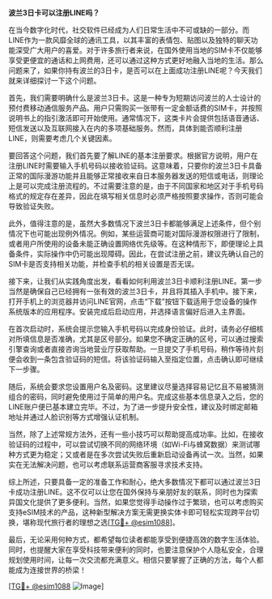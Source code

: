 **波兰3日卡可以注册LINE吗？**

在当今数字化时代，社交软件已经成为人们日常生活中不可或缺的一部分。而LINE作为一款风靡全球的通讯工具，以其丰富的表情包、贴图以及独特的聊天功能深受广大用户的喜爱。对于许多旅行者来说，在国外使用当地的SIM卡不仅能够享受更便宜的通话和上网费用，还可以通过这种方式更好地融入当地的生活。那么问题来了，如果你持有波兰的3日卡，是否可以在上面成功注册LINE呢？今天我们就来详细探讨一下这个问题。

首先，我们需要明确什么是波兰3日卡。这是一种专为短期访问波兰的人士设计的预付费移动通信服务产品。用户只需购买一张带有一定金额话费的SIM卡，并按照说明书上的指引激活即可开始使用。通常情况下，这类卡片会提供包括语音通话、短信发送以及互联网接入在内的多项基础服务。然而，具体到能否顺利注册LINE，则需要考虑几个关键因素。

要回答这个问题，我们首先要了解LINE的基本注册要求。根据官方说明，用户在注册LINE时需要输入手机号码以接收验证码。这意味着，只要你的波兰3日卡具备正常的国际漫游功能并且能够正常接收来自日本服务器发送的短信或电话，则理论上是可以完成注册流程的。不过需要注意的是，由于不同国家和地区对于手机号码格式的规定存在差异，因此在填写相关信息时必须严格按照要求操作，否则可能会导致验证失败。

此外，值得注意的是，虽然大多数情况下波兰3日卡都能够满足上述条件，但个别情况下也可能出现例外情况。例如，某些运营商可能对国际漫游权限进行了限制，或者用户所使用的设备未能正确设置网络优先级等。在这种情形下，即便理论上具备条件，实际操作中仍可能出现障碍。因此，在尝试注册之前，建议先确认自己的SIM卡是否支持相关功能，并检查手机的相关设置是否无误。

接下来，让我们从实践角度出发，看看如何利用波兰3日卡顺利注册LINE。第一步当然是确保自己已经拥有一张有效的波兰3日卡，并且将其插入手机中。接下来，打开手机上的浏览器并访问LINE官网，点击“下载”按钮下载适用于您设备的操作系统版本的应用程序。安装完成后启动应用，并选择语言偏好后进入主界面。

在首次启动时，系统会提示您输入手机号码以完成身份验证。此时，请务必仔细核对所填信息是否准确，尤其是区号部分。如果您不确定正确的区号，可以通过搜索引擎查询或者直接咨询当地营业厅获取帮助。一旦提交了手机号码，稍作等待片刻便会收到一条包含验证码的短信。将该验证码输入至指定位置，点击确认即可继续下一步骤。

随后，系统会要求您设置用户名及密码。这里建议尽量选择容易记忆且不易被猜测组合的密码，同时避免使用过于简单的用户名。完成这些基本信息录入之后，您的LINE账户便已基本建立完毕。不过，为了进一步提升安全性，建议及时绑定邮箱地址并通过人脸识别等方式增强认证机制。

当然，除了上述常规方法外，还有一些小技巧可以帮助提高成功率。比如，在接收验证码的过程中，可以尝试切换不同的网络环境（如Wi-Fi与蜂窝数据）来测试哪种方式更为稳定；又或者是在多次尝试失败后重新启动设备再试一次。当然，如果实在无法解决问题，也可以考虑联系运营商客服寻求技术支持。

综上所述，只要具备一定的准备工作和耐心，绝大多数情况下都可以通过波兰3日卡成功注册LINE。这不仅可以让您在国外保持与亲朋好友的联系，同时也为探索异国文化提供了更多便利。当然，如果您觉得手动操作过于繁琐，也可以考虑购买支持eSIM技术的产品，这种新型解决方案无需更换实体卡即可轻松实现跨平台切换，堪称现代旅行者的理想之选[[TG💪+ @esim1088](https://t.me/s/esim1088)]。

最后，无论采用何种方式，都希望每位读者都能享受到便捷高效的数字生活体验。同时，也提醒大家在享受科技带来便利的同时，也要注意保护个人隐私安全，合理规划使用时间，让每一次交流都充满意义。相信只要掌握了正确的方法，每个人都能成为连接世界的桥梁！

[[TG💪+ @esim1088](https://t.me/s/esim1088) ![Image](https://i.postimg.cc/4NQfJmqS/Snipaste-2025-05-13-00-14-12.png)]